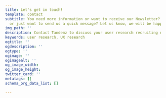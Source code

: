 ```yaml
---
title: Let's get in touch!
template: contact
subtitle: You need more information or want to receive our Newsletter? You need help
  or just want to send us a quick message? Let us know, we will be happy to help!
img_path: ''
description: Contact Tandemz to discuss your user research recruiting needs
keywords: user research, UX research
ogtitle: ''
ogdescription: ''
ogtype: ''
ogimage: ''
ogimagealt: ''
og_image_width: 
og_image_height: 
twitter_card: ''
metatags: []
schema_org_data_list: []

---
```

